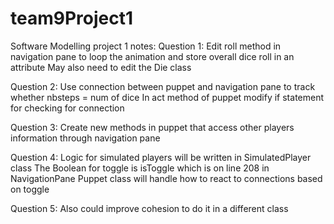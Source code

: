 # team9Project1

Software Modelling project 1 notes:
Question 1:
Edit roll method in navigation pane to loop the animation and store overall dice roll in an attribute
May also need to edit the Die class

Question 2:
Use connection between puppet and navigation pane to track whether nbsteps = num of dice
In act method of puppet modify if statement for checking for connection

Question 3:
Create new methods in puppet that access other players information through navigation pane

Question 4:
Logic for simulated players will be written in SimulatedPlayer class
The Boolean for toggle is isToggle which is on line 208 in NavigationPane
Puppet class will handle how to react to connections based on toggle

Question 5:
Also could improve cohesion to do it in a different class

